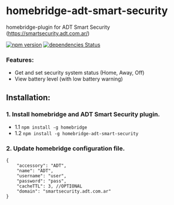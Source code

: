 # homebridge-adt-smart-security
homebridge-plugin for ADT Smart Security (https://smartsecurity.adt.com.ar/)

[![npm version](https://badge.fury.io/js/homebridge-adt-smart-security.svg)](https://badge.fury.io/js/homebridge-adt-smart-security)
[![dependencies Status](https://david-dm.org/esteban-mallen/homebridge-adt-smart-security/status.svg)](https://david-dm.org/esteban-mallen/homebridge-adt-smart-security)

### Features:

- Get and set security system status (Home, Away, Off)
- View battery level (with low battery warning)

## Installation:

### 1. Install homebridge and ADT Smart Security plugin.
- 1.1 `npm install -g homebridge`
- 1.2 `npm install -g homebridge-adt-smart-security`

### 2. Update homebridge configuration file.
```
{
    "accessory": "ADT",
    "name": "ADT",
    "username": "user",
    "password": "pass",
    "cacheTTL": 3, //OPTIONAL
    "domain": "smartsecurity.adt.com.ar"
}
```

